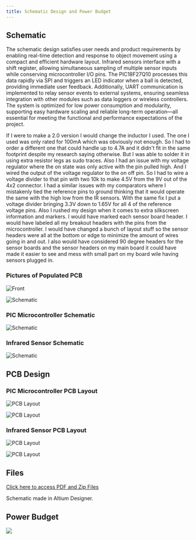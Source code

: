 ```yaml
---
title: Schematic Design and Power Budget
---
```


## Schematic

The schematic design satisfies user needs and product requirements by enabling real-time detection and response to object movement using a compact and efficient hardware layout. Infrared sensors interface with a shift register, allowing simultaneous sampling of multiple sensor inputs while conserving microcontroller I/O pins. The PIC18F27Q10 processes this data rapidly via SPI and triggers an LED indicator when a ball is detected, providing immediate user feedback. Additionally, UART communication is implemented to relay sensor events to external systems, ensuring seamless integration with other modules such as data loggers or wireless controllers. The system is optimized for low power consumption and modularity, supporting easy hardware scaling and reliable long-term operation—all essential for meeting the functional and performance expectations of the project.

If I were to make a 2.0 version I would change the inductor I used. The one I used was only rated for 100mA which was obviously not enough. So I had to order a different one that could handle up to 4.7A and it didn't fit in the same footprint despite my research saying otherwise. But I was able to solder it in using extra resistor legs as sudo traces. Also I had an issue with my voltage regulator where the on state was only active with the pin pulled high. And I wired the output of the voltage regulator to the on off pin. So I had to wire a voltage divider to that pin with two 10k to make 4.5V from the 9V out of the 4x2 connector. I had a similar issues with my comparators where I mistakenly tied the reference pins to ground thinking that it would operate the same with the high low from the IR sensors. With the same fix I put a voltage divider bringing 3.3V down to 1.65V for all 4 of the reference voltage pins. Also I rushed my design when it comes to extra silkscreen information and markers. I would have marked each sensor board header. I would have labeled all my breakout headers with the pins from the microcontroller. I would have changed a bunch of layout stuff so the sensor headers were all at the bottom or edge to minimize the amount of wires going in and out. I also would have considered 90 degree headers for the sensor boards and the sensor headers on my main board it could have made it easier to see and mess with small part on my board wile having sensors plugged in.

### Pictures of Populated PCB

![Front](https://github.com/eeskinn1/eeskinn1.github.io/blob/main/Assets/IMG_2443.HEIC?raw=true)

![Schematic](https://github.com/eeskinn1/eeskinn1.github.io/blob/main/Assets/IMG_2444.HEIC?raw=true)

### PIC Microcontroller Schematic

![Schematic](https://github.com/eeskinn1/eeskinn1.github.io/blob/main/Assets/Schematic%20Design/PICSystem.png?raw=true)

### Infrared Sensor Schematic

![Schematic](https://github.com/eeskinn1/eeskinn1.github.io/blob/main/Assets/Schematic%20Design/InfraredSystem.png?raw=true)

## PCB Design

### PIC Microcontroller PCB Layout

![PCB Layout](https://github.com/eeskinn1/eeskinn1.github.io/blob/main/Assets/Schematic%20Design/PICSystem1.png?raw=true)

![PCB Layout](https://github.com/eeskinn1/eeskinn1.github.io/blob/main/Assets/Schematic%20Design/PICSystem2.png?raw=true)

### Infrared Sensor PCB Layout

![PCB Layout](https://github.com/eeskinn1/eeskinn1.github.io/blob/main/Assets/Schematic%20Design/InfraredSystem1.png?raw=true)

![PCB Layout](https://github.com/eeskinn1/eeskinn1.github.io/blob/main/Assets/Schematic%20Design/InfraredSystem2.png?raw=true)

## Files

[Click here to access PDF and Zip Files](https://github.com/eeskinn1/eeskinn1.github.io/tree/main/Assets/Schematic%20Design)

Schematic made in Altium Designer.

## Power Budget

<img src="https://github.com/eeskinn1/eeskinn1.github.io/blob/main/Assets/Component%20Selection/SensorPowerBudget.png?raw=true">
